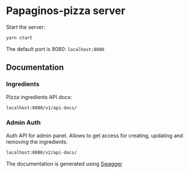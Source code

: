 # Papaginos-pizza server

Start the server:

```bash
yarn start
```

The default port is 8080: `localhost:8080`

## Documentation

### Ingredients

Pizza ingredients API docs:

```bash
localhost:8080/v1/api-docs/
```

### Admin Auth

Auth API for admin panel. Allows to get access for creating, updating and removing the ingredients.

```bash
localhost:8080/v2/api-docs/
```

The documentation is generated using [Swagger](https://swagger.io/)
